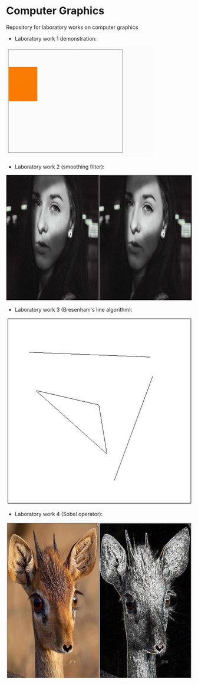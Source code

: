 # Computer Graphics
Repository for laboratory works on computer graphics

- Laboratory work 1 demonstration:

<img src="https://github.com/1knowledge1/CG/blob/master/images/lab%201.1.gif" width="400" height="300" />

- Laboratory work 2 (smoothing filter):

<img src="https://github.com/1knowledge1/CG/blob/master/images/lab%202.jpg" width="965" height="340" />

- Laboratory work 3 (Bresenham's line algorithm):

<img src="https://github.com/1knowledge1/CG/blob/master/images/lab%203.jpg" width="508" height="507" />

- Laboratory work 4 (Sobel operator):

<img src="https://github.com/1knowledge1/CG/blob/master/images/lab%204.jpg" width="683" height="425" />
